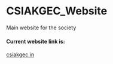 # CSIAKGEC_Website
Main website for the society

<h4>Current website link is:</h4>
<a href="https://csiakgec.in">csiakgec.in</a>
